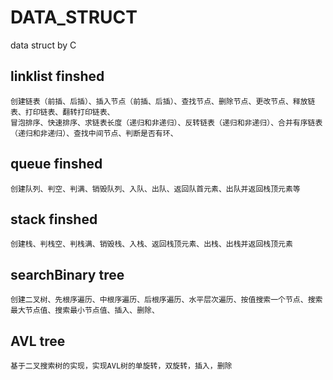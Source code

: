 # DATA_STRUCT
data struct by C

## linklist finshed
```
创建链表（前插、后插）、插入节点（前插、后插）、查找节点、删除节点、更改节点、释放链表、打印链表、翻转打印链表、
冒泡排序、快速排序、求链表长度（递归和非递归）、反转链表（递归和非递归）、合并有序链表（递归和非递归）、查找中间节点、判断是否有环、
```
## queue finshed
```
创建队列、判空、判满、销毁队列、入队、出队、返回队首元素、出队并返回栈顶元素等
```

## stack finshed
```
创建栈、判栈空、判栈满、销毁栈、入栈、返回栈顶元素、出栈、出栈并返回栈顶元素
```

## searchBinary tree
```
创建二叉树、先根序遍历、中根序遍历、后根序遍历、水平层次遍历、按值搜索一个节点、搜索最大节点值、搜索最小节点值、插入、删除、
```

## AVL tree
```
基于二叉搜索树的实现，实现AVL树的单旋转，双旋转，插入，删除
```
